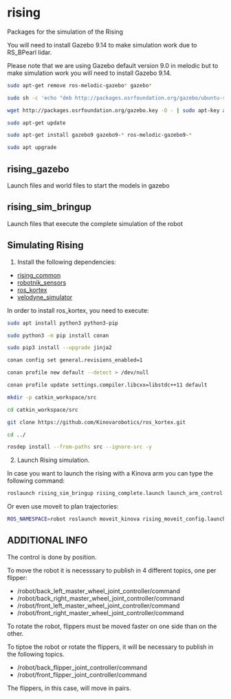 rising
=============

Packages for the simulation of the Rising

You will need to install Gazebo 9.14 to make simulation work due to RS_BPearl lidar.

Please note that we are using Gazebo default version 9.0 in melodic but to make simulation work you will need to install Gazebo 9.14.

```bash
sudo apt-get remove ros-melodic-gazebo* gazebo*
```
```bash
sudo sh -c 'echo "deb http://packages.osrfoundation.org/gazebo/ubuntu-stable bionic main" > /etc/apt/sources.list.d/gazebo-stable.list'
```
```bash
wget http://packages.osrfoundation.org/gazebo.key -O - | sudo apt-key add -
```
```bash
sudo apt-get update
```
```bash
sudo apt-get install gazebo9 gazebo9-* ros-melodic-gazebo9-*
```
```bash
sudo apt upgrade
```

<h2>rising_gazebo</h2>

Launch files and world files to start the models in gazebo

<h2>rising_sim_bringup</h2>

Launch files that execute the complete simulation of the robot


<h2>Simulating Rising</h2>

1) Install the following dependencies:
  - [rising_common](https://github.com/RobotnikAutomation/rising_common)
  - [robotnik_sensors](https://github.com/RobotnikAutomation/robotnik_sensors)
  - [ros_kortex](https://github.com/Kinovarobotics/ros_kortex)
  - [velodyne_simulator](https://github.com/RobotnikAutomation/velodyne_simulator.git)

In order to install ros_kortex, you need to execute:

```bash
sudo apt install python3 python3-pip
```
```bash
sudo python3 -m pip install conan
```
```bash
sudo pip3 install --upgrade jinja2
```
```bash
conan config set general.revisions_enabled=1
```
```bash
conan profile new default --detect > /dev/null
```
```bash
conan profile update settings.compiler.libcxx=libstdc++11 default
```
```bash
mkdir -p catkin_workspace/src
```
```bash
cd catkin_workspace/src
```
```bash
git clone https://github.com/Kinovarobotics/ros_kortex.git
```
```bash
cd ../
```
```bash
rosdep install --from-paths src --ignore-src -y
```
 
2) Launch Rising simulation.

In case you want to launch the rising with a Kinova arm you can type the following command:
```bash
roslaunch rising_sim_bringup rising_complete.launch launch_arm_control:=true launch_gripper_control:=true arm_controllers:=arm_controller
```
Or even use moveit to plan trajectories:
```bash
ROS_NAMESPACE=robot roslaunch moveit_kinova rising_moveit_config.launch
```

<h2>ADDITIONAL INFO</h2>
The control is done by position.

To move the robot it is necesssary to publish in 4 different topics, one per flipper:

- /robot/back_left_master_wheel_joint_controller/command
- /robot/back_right_master_wheel_joint_controller/command
- /robot/front_left_master_wheel_joint_controller/command
- /robot/front_right_master_wheel_joint_controller/command

To rotate the robot, flippers must be moved faster on one side than on the other.


To tiptoe the robot or rotate the flippers, it will be necessary to publish in the following topics. 
- /robot/back_flipper_joint_controller/command
- /robot/front_flipper_joint_controller/command

The flippers, in this case, will move in pairs.
